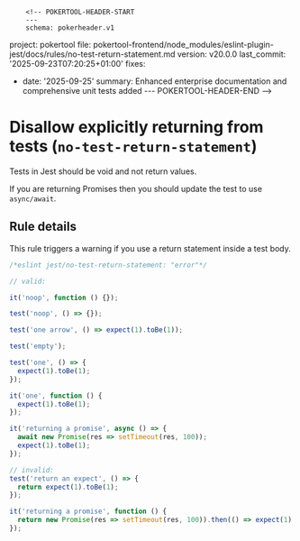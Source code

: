         <!-- POKERTOOL-HEADER-START
        ---
        schema: pokerheader.v1
project: pokertool
file: pokertool-frontend/node_modules/eslint-plugin-jest/docs/rules/no-test-return-statement.md
version: v20.0.0
last_commit: '2025-09-23T07:20:25+01:00'
fixes:
- date: '2025-09-25'
  summary: Enhanced enterprise documentation and comprehensive unit tests added
        ---
        POKERTOOL-HEADER-END -->
# Disallow explicitly returning from tests (`no-test-return-statement`)

Tests in Jest should be void and not return values.

If you are returning Promises then you should update the test to use
`async/await`.

## Rule details

This rule triggers a warning if you use a return statement inside a test body.

```js
/*eslint jest/no-test-return-statement: "error"*/

// valid:

it('noop', function () {});

test('noop', () => {});

test('one arrow', () => expect(1).toBe(1));

test('empty');

test('one', () => {
  expect(1).toBe(1);
});

it('one', function () {
  expect(1).toBe(1);
});

it('returning a promise', async () => {
  await new Promise(res => setTimeout(res, 100));
  expect(1).toBe(1);
});

// invalid:
test('return an expect', () => {
  return expect(1).toBe(1);
});

it('returning a promise', function () {
  return new Promise(res => setTimeout(res, 100)).then(() => expect(1).toBe(1));
});
```
